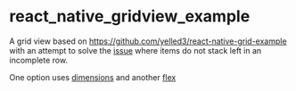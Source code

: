 # react_native_gridview_example

A grid view based on https://github.com/yelled3/react-native-grid-example with an attempt to solve the [issue](https://github.com/yelled3/react-native-grid-example/issues/3)
where items do not stack left in an incomplete row.

One option uses [dimensions](https://github.com/Ryanthegiantlion/react_native_gridview_example/blob/master/src/gridViewDimensions.js) and another [flex](https://github.com/Ryanthegiantlion/react_native_gridview_example/blob/master/src/gridViewFlex.js)
